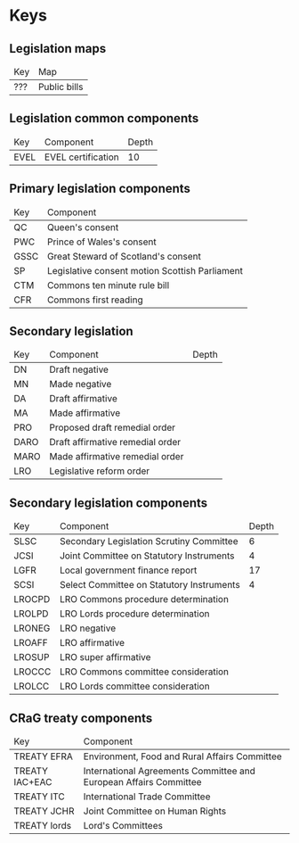 # Keys

## Legislation maps

<table>
	<thead>
		<tr>
			<td>Key</td>
			<td>Map</td>
		</tr>
	</thead>
	<tbody>
		<tr>
			<td>???</td>
			<td>Public bills</td>
		</tr>
	</tbody>
</table>

## Legislation common components

<table>
	<thead>
		<tr>
			<td>Key</td>
			<td>Component</td>
			<td>Depth</td>
		</tr>
	</thead>
	<tbody>
		<tr>
			<td>EVEL</td>
			<td>EVEL certification</td>
			<td>10</td>
		</tr>
	</tbody>
</table>

## Primary legislation components

<table>
	<thead>
		<tr>
			<td>Key</td>
			<td>Component</td>
		</tr>
	</thead>
	<tbody>
		<tr>
			<td>QC</td>
			<td>Queen's consent</td>
		</tr>
		<tr>
			<td>PWC</td>
			<td>Prince of Wales's consent</td>
		</tr>
		<tr>
			<td>GSSC</td>
			<td>Great Steward of Scotland's consent</td>
		</tr>
		<tr>
			<td>SP</td>
			<td>Legislative consent motion Scottish Parliament</td>
		</tr>
		<tr>
			<td>CTM</td>
			<td>Commons ten minute rule bill</td>
		</tr>
		<tr>
			<td>CFR</td>
			<td>Commons first reading</td>
		</tr>
	</tbody>
</table>

## Secondary legislation

<table>
	<thead>
		<tr>
			<td>Key</td>
			<td>Component</td>
			<td>Depth</td>
		</tr>
	</thead>
	<tbody>
		<tr>
			<td>DN</td>
			<td>Draft negative</td>
			<td></td>
		</tr>
		<tr>
			<td>MN</td>
			<td>Made negative</td>
			<td></td>
		</tr>
		<tr>
			<td>DA</td>
			<td>Draft affirmative</td>
			<td></td>
		</tr>
		<tr>
			<td>MA</td>
			<td>Made affirmative</td>
			<td></td>
		</tr>
		<tr>
			<td>PRO</td>
			<td>Proposed draft remedial order</td>
			<td></td>
		</tr>
		<tr>
			<td>DARO</td>
			<td>Draft affirmative remedial order</td>
			<td></td>
		</tr>
		<tr>
			<td>MARO</td>
			<td>Made affirmative remedial order</td>
			<td></td>
		</tr>
		<tr>
			<td>LRO</td>
			<td>Legislative reform order</td>
			<td></td>
		</tr>
	</tbody>
</table>

## Secondary legislation components

<table>
	<thead>
		<tr>
			<td>Key</td>
			<td>Component</td>
			<td>Depth</td>
		</tr>
	</thead>
	<tbody>
		<tr>
			<td>SLSC</td>
			<td>Secondary Legislation Scrutiny Committee</td>
			<td>6</td>
		</tr>
		<tr>
			<td>JCSI</td>
			<td>Joint Committee on Statutory Instruments</td>
			<td>4</td>
		</tr>
		<tr>
			<td>LGFR</td>
			<td>Local government finance report</td>
			<td>17</td>
		</tr>
		<tr>
			<td>SCSI</td>
			<td>Select Committee on Statutory Instruments</td>
			<td>4</td>
		</tr>
		<tr>
			<td>LROCPD</td>
			<td>LRO Commons procedure determination</td>
			<td></td>
		</tr>
		<tr>
			<td>LROLPD</td>
			<td>LRO Lords procedure determination</td>
			<td></td>
		</tr>
		<tr>
			<td>LRONEG</td>
			<td>LRO negative</td>
			<td></td>
		</tr>
		<tr>
			<td>LROAFF</td>
			<td>LRO affirmative</td>
			<td></td>
		</tr>
		<tr>
			<td>LROSUP</td>
			<td>LRO super affirmative</td>
			<td></td>
		</tr>
		<tr>
			<td>LROCCC</td>
			<td>LRO Commons committee consideration</td>
			<td></td>
		</tr>
		<tr>
			<td>LROLCC</td>
			<td>LRO Lords committee consideration</td>
			<td></td>
		</tr>
	</tbody>
</table>

## CRaG treaty components

<table>
	<thead>
		<tr>
			<td>Key</td>
			<td>Component</td>
		</tr>
	</thead>
	<tbody>
		<tr>
			<td>TREATY EFRA</td>
			<td>Environment, Food and Rural Affairs Committee</td>
		</tr>
		<tr>
			<td>TREATY IAC+EAC</td>
			<td>International Agreements Committee and European Affairs Committee</td>
		</tr>
		<tr>
			<td>TREATY ITC</td>
			<td>International Trade Committee</td>
		</tr>
		<tr>
			<td>TREATY JCHR</td>
			<td>Joint Committee on Human Rights</td>
		</tr>
		<tr>
			<td>TREATY lords</td>
			<td>Lord's Committees</td>
		</tr>
	</tbody>
</table>